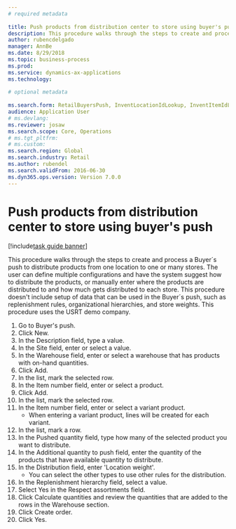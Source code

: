 ```yaml
--- 
# required metadata 
 
title: Push products from distribution center to store using buyer's push
description: This procedure walks through the steps to create and process a Buyer´s push to distribute products from one location to one or many stores. 
author: rubencdelgado
manager: AnnBe 
ms.date: 8/29/2018
ms.topic: business-process 
ms.prod:  
ms.service: dynamics-ax-applications 
ms.technology:  
 
# optional metadata 
 
ms.search.form: RetailBuyersPush, InventLocationIdLookup, InventItemIdLookupSimple, RetailReplenishmentTreeLookup   
audience: Application User 
# ms.devlang:  
ms.reviewer: josaw
ms.search.scope: Core, Operations 
# ms.tgt_pltfrm:  
# ms.custom:  
ms.search.region: Global
ms.search.industry: Retail
ms.author: rubendel
ms.search.validFrom: 2016-06-30 
ms.dyn365.ops.version: Version 7.0.0 
---
```

# Push products from distribution center to store using buyer's push

[!include[task guide banner](../includes/task-guide-banner.md)]

This procedure walks through the steps to create and process a Buyer´s push to distribute products from one location to one or many stores. The user can define multiple configurations and have the system suggest how to distribute the products, or manually enter where the products are distributed to and how much gets distributed to each store. This procedure doesn't include setup of data that can be used in the Buyer´s push, such as replenishment rules, organizational hierarchies, and store weights. This procedure uses the USRT demo company.

1. Go to Buyer's push.
2. Click New.
3. In the Description field, type a value.
4. In the Site field, enter or select a value.
5. In the Warehouse field, enter or select a warehouse that has products with on-hand quantities.
6. Click Add.
7. In the list, mark the selected row.
8. In the Item number field, enter or select a product.
9. Click Add.
10. In the list, mark the selected row.
11. In the Item number field, enter or select a variant product.
    * When entering a variant product, lines will be created for each variant.  
12. In the list, mark a row.
13. In the Pushed quantity field, type how many of the selected product you want to distribute.
14. In the Additional quantity to push field, enter the quantity of the products that have available quantity to distribute.
15. In the Distribution field, enter 'Location weight'.
    * You can select the other types to use other rules for the distribution.  
16. In the Replenishment hierarchy field, select a value.
17. Select Yes in the Respect assortments field.
18. Click Calculate quantities and review the quantities that are added to the rows in the Warehouse section.
19. Click Create order.
20. Click Yes.

